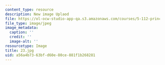 ```yaml
---
content_type: resource
description: New image Uplaod
file: https://ol-ocw-studio-app-qa.s3.amazonaws.com/courses/5-112-principles-of-chemical-science-fall-2005/a56a4b7363bfd60e80ce881f1b268281_23.jpg
file_type: image/jpeg
image_metadata:
  caption: ''
  credit: ''
  image-alt: ''
resourcetype: Image
title: 23.jpg
uid: a56a4b73-63bf-d60e-80ce-881f1b268281
---
```

